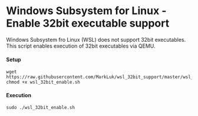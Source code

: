 # Windows Subsystem for Linux - Enable 32bit executable support
Windows Subsystem fro Linux (WSL) does not support 32bit executables. 
This script enables execution of 32bit executables via QEMU.

#### Setup
```
wget https://raw.githubusercontent.com/MarkLuk/wsl_32bit_support/master/wsl_32bit_enable.sh
chmod +x wsl_32bit_enable.sh
```

#### Execution
```
sudo ./wsl_32bit_enable.sh
```
